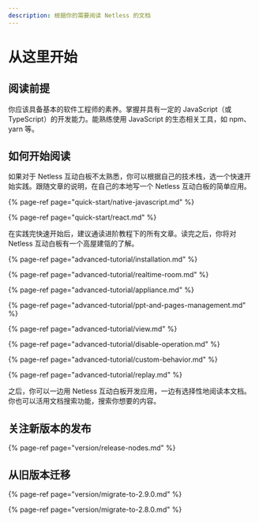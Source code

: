 ```yaml
---
description: 根据你的需要阅读 Netless 的文档
---
```


# 从这里开始

## 阅读前提

你应该具备基本的软件工程师的素养。掌握并具有一定的 JavaScript（或 TypeScript）的开发能力。能熟练使用 JavaScript 的生态相关工具，如 npm、yarn 等。

## 如何开始阅读

如果对于 Netless 互动白板不太熟悉，你可以根据自己的技术栈，选一个快速开始实践。跟随文章的说明，在自己的本地写一个 Netless 互动白板的简单应用。

{% page-ref page="quick-start/native-javascript.md" %}

{% page-ref page="quick-start/react.md" %}

在实践完快速开始后，建议通读进阶教程下的所有文章。读完之后，你将对 Netless 互动白板有一个高屋建瓴的了解。

{% page-ref page="advanced-tutorial/installation.md" %}

{% page-ref page="advanced-tutorial/realtime-room.md" %}

{% page-ref page="advanced-tutorial/appliance.md" %}

{% page-ref page="advanced-tutorial/ppt-and-pages-management.md" %}

{% page-ref page="advanced-tutorial/view.md" %}

{% page-ref page="advanced-tutorial/disable-operation.md" %}

{% page-ref page="advanced-tutorial/custom-behavior.md" %}

{% page-ref page="advanced-tutorial/replay.md" %}

之后，你可以一边用 Netless 互动白板开发应用，一边有选择性地阅读本文档。你也可以活用文档搜索功能，搜索你想要的内容。

## 关注新版本的发布

{% page-ref page="version/release-nodes.md" %}

## 从旧版本迁移

{% page-ref page="version/migrate-to-2.9.0.md" %}

{% page-ref page="version/migrate-to-2.8.0.md" %}




